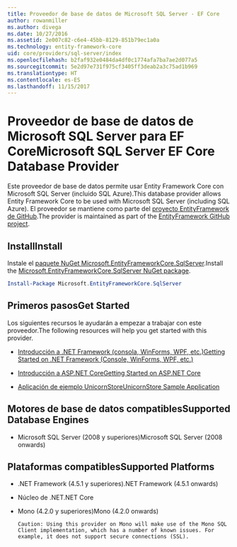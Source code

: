 ```yaml
---
title: Proveedor de base de datos de Microsoft SQL Server - EF Core
author: rowanmiller
ms.author: divega
ms.date: 10/27/2016
ms.assetid: 2e007c82-c6e4-45bb-8129-851b79ec1a0a
ms.technology: entity-framework-core
uid: core/providers/sql-server/index
ms.openlocfilehash: b2faf932e0484da4df0c1774afa7ba7ae2d077a5
ms.sourcegitcommit: 5e2d97e731f975cf3405ff3deab2a3c75ad1b969
ms.translationtype: HT
ms.contentlocale: es-ES
ms.lasthandoff: 11/15/2017
---
```

# <a name="microsoft-sql-server-ef-core-database-provider"></a><span data-ttu-id="94471-102">Proveedor de base de datos de Microsoft SQL Server para EF Core</span><span class="sxs-lookup"><span data-stu-id="94471-102">Microsoft SQL Server EF Core Database Provider</span></span>

<span data-ttu-id="94471-103">Este proveedor de base de datos permite usar Entity Framework Core con Microsoft SQL Server (incluido SQL Azure).</span><span class="sxs-lookup"><span data-stu-id="94471-103">This database provider allows Entity Framework Core to be used with Microsoft SQL Server (including SQL Azure).</span></span> <span data-ttu-id="94471-104">El proveedor se mantiene como parte del [proyecto EntityFramework de GitHub](https://github.com/aspnet/EntityFramework).</span><span class="sxs-lookup"><span data-stu-id="94471-104">The provider is maintained as part of the [EntityFramework GitHub project](https://github.com/aspnet/EntityFramework).</span></span>

## <a name="install"></a><span data-ttu-id="94471-105">Install</span><span class="sxs-lookup"><span data-stu-id="94471-105">Install</span></span>

<span data-ttu-id="94471-106">Instale el [paquete NuGet Microsoft.EntityFrameworkCore.SqlServer](https://www.nuget.org/packages/Microsoft.EntityFrameworkCore.SqlServer/).</span><span class="sxs-lookup"><span data-stu-id="94471-106">Install the [Microsoft.EntityFrameworkCore.SqlServer NuGet package](https://www.nuget.org/packages/Microsoft.EntityFrameworkCore.SqlServer/).</span></span>

``` powershell
Install-Package Microsoft.EntityFrameworkCore.SqlServer
```

## <a name="get-started"></a><span data-ttu-id="94471-107">Primeros pasos</span><span class="sxs-lookup"><span data-stu-id="94471-107">Get Started</span></span>

<span data-ttu-id="94471-108">Los siguientes recursos le ayudarán a empezar a trabajar con este proveedor.</span><span class="sxs-lookup"><span data-stu-id="94471-108">The following resources will help you get started with this provider.</span></span>
* [<span data-ttu-id="94471-109">Introducción a .NET Framework (consola, WinForms, WPF, etc.)</span><span class="sxs-lookup"><span data-stu-id="94471-109">Getting Started on .NET Framework (Console, WinForms, WPF, etc.)</span></span>](../../get-started/full-dotnet/index.md)

* [<span data-ttu-id="94471-110">Introducción a ASP.NET Core</span><span class="sxs-lookup"><span data-stu-id="94471-110">Getting Started on ASP.NET Core</span></span>](../../get-started/aspnetcore/index.md)

* [<span data-ttu-id="94471-111">Aplicación de ejemplo UnicornStore</span><span class="sxs-lookup"><span data-stu-id="94471-111">UnicornStore Sample Application</span></span>](https://github.com/rowanmiller/UnicornStore/tree/master/UnicornStore)

## <a name="supported-database-engines"></a><span data-ttu-id="94471-112">Motores de base de datos compatibles</span><span class="sxs-lookup"><span data-stu-id="94471-112">Supported Database Engines</span></span>

* <span data-ttu-id="94471-113">Microsoft SQL Server (2008 y superiores)</span><span class="sxs-lookup"><span data-stu-id="94471-113">Microsoft SQL Server (2008 onwards)</span></span>

## <a name="supported-platforms"></a><span data-ttu-id="94471-114">Plataformas compatibles</span><span class="sxs-lookup"><span data-stu-id="94471-114">Supported Platforms</span></span>

* <span data-ttu-id="94471-115">.NET Framework (4.5.1 y superiores)</span><span class="sxs-lookup"><span data-stu-id="94471-115">.NET Framework (4.5.1 onwards)</span></span>

* <span data-ttu-id="94471-116">Núcleo de .NET</span><span class="sxs-lookup"><span data-stu-id="94471-116">.NET Core</span></span>

* <span data-ttu-id="94471-117">Mono (4.2.0 y superiores)</span><span class="sxs-lookup"><span data-stu-id="94471-117">Mono (4.2.0 onwards)</span></span>

      Caution: Using this provider on Mono will make use of the Mono SQL Client implementation, which has a number of known issues. For example, it does not support secure connections (SSL).
